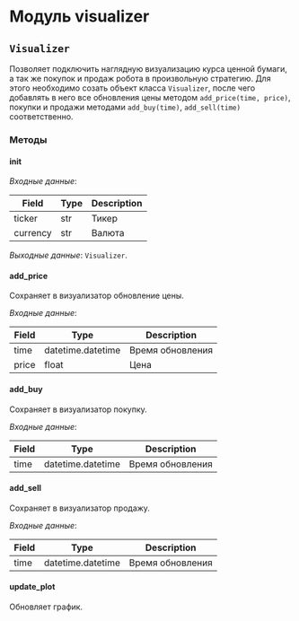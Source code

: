 # Модуль visualizer

## `Visualizer`

Позволяет подключить наглядную визуализацию курса ценной бумаги, а так же
покупок и продаж робота в произвольную стратегию. Для этого необходимо созать
объект класса `Visualizer`, после чего добавлять в него все обновления цены
методом `add_price(time, price)`, покупки и продажи методами `add_buy(time)`,
`add_sell(time)` соответственно.

### Методы

#### __init__

*Входные данные*:

| Field    | Type | Description |
|----------|------|-------------|
| ticker   | str  | Тикер       |
| currency | str  | Валюта      |

*Выходные данные*: `Visualizer`.

#### add_price

Сохраняет в визуализатор обновление цены.

*Входные данные*:

| Field | Type              | Description      |
|-------|-------------------|------------------|
| time  | datetime.datetime | Время обновления |
| price | float             | Цена             |

#### add_buy

Сохраняет в визуализатор покупку.

*Входные данные*:

| Field | Type              | Description      |
|-------|-------------------|------------------|
| time  | datetime.datetime | Время обновления |

#### add_sell

Сохраняет в визуализатор продажу.

*Входные данные*:

| Field | Type              | Description      |
|-------|-------------------|------------------|
| time  | datetime.datetime | Время обновления |

#### update_plot

Обновляет график.
